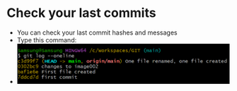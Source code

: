 # Check your last commits
- You can check your last commit hashes and messages
- Type this command:
- ![alt text](images/image002.png)